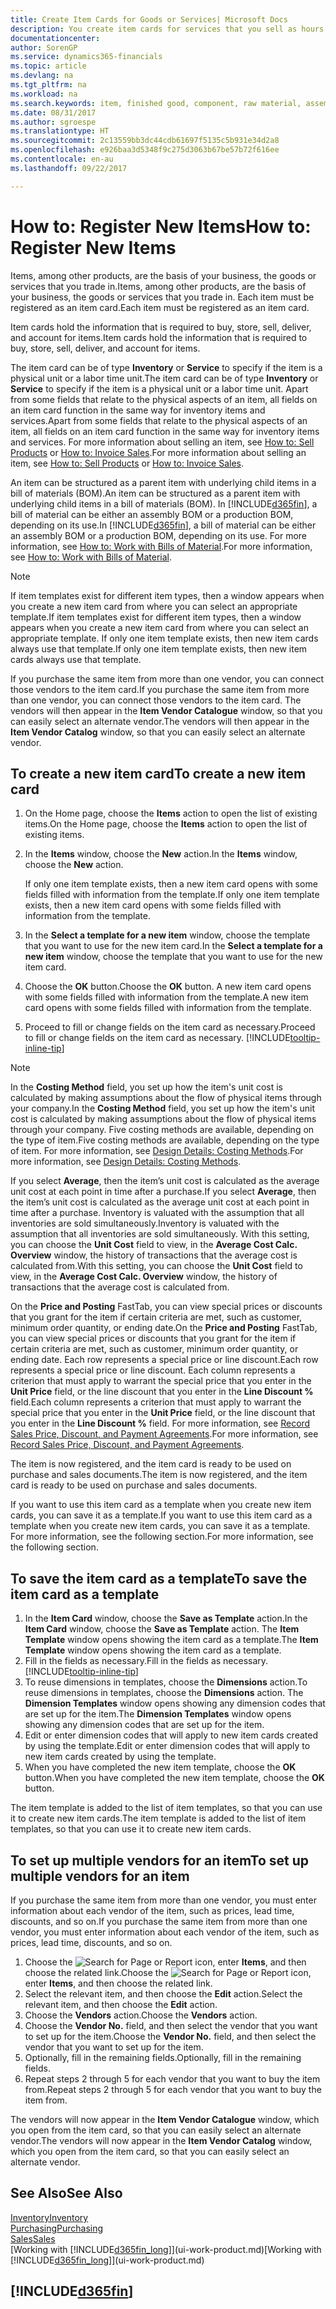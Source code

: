 ```yaml
---
title: Create Item Cards for Goods or Services| Microsoft Docs
description: You create item cards for services that you sell as hours and for physical products, such as assembly items, finished goods, components, or raw material, that you sell from your inventory.
documentationcenter: 
author: SorenGP
ms.service: dynamics365-financials
ms.topic: article
ms.devlang: na
ms.tgt_pltfrm: na
ms.workload: na
ms.search.keywords: item, finished good, component, raw material, assembly item
ms.date: 08/31/2017
ms.author: sgroespe
ms.translationtype: HT
ms.sourcegitcommit: 2c13559bb3dc44cdb61697f5135c5b931e34d2a8
ms.openlocfilehash: e926baa3d5348f9c275d3063b67be57b72f616ee
ms.contentlocale: en-au
ms.lasthandoff: 09/22/2017

---
```

# <a name="how-to-register-new-items"></a><span data-ttu-id="3b09d-103">How to: Register New Items</span><span class="sxs-lookup"><span data-stu-id="3b09d-103">How to: Register New Items</span></span>
<span data-ttu-id="3b09d-104">Items, among other products, are the basis of your business, the goods or services that you trade in.</span><span class="sxs-lookup"><span data-stu-id="3b09d-104">Items, among other products, are the basis of your business, the goods or services that you trade in.</span></span> <span data-ttu-id="3b09d-105">Each item must be registered as an item card.</span><span class="sxs-lookup"><span data-stu-id="3b09d-105">Each item must be registered as an item card.</span></span>

<span data-ttu-id="3b09d-106">Item cards hold the information that is required to buy, store, sell, deliver, and account for items.</span><span class="sxs-lookup"><span data-stu-id="3b09d-106">Item cards hold the information that is required to buy, store, sell, deliver, and account for items.</span></span>

<span data-ttu-id="3b09d-107">The item card can be of type **Inventory** or **Service** to specify if the item is a physical unit or a labor time unit.</span><span class="sxs-lookup"><span data-stu-id="3b09d-107">The item card can be of type **Inventory** or **Service** to specify if the item is a physical unit or a labor time unit.</span></span> <span data-ttu-id="3b09d-108">Apart from some fields that relate to the physical aspects of an item, all fields on an item card function in the same way for inventory items and services.</span><span class="sxs-lookup"><span data-stu-id="3b09d-108">Apart from some fields that relate to the physical aspects of an item, all fields on an item card function in the same way for inventory items and services.</span></span> <span data-ttu-id="3b09d-109">For more information about selling an item, see [How to: Sell Products](sales-how-sell-products.md) or [How to: Invoice Sales](sales-how-invoice-sales.md).</span><span class="sxs-lookup"><span data-stu-id="3b09d-109">For more information about selling an item, see [How to: Sell Products](sales-how-sell-products.md) or [How to: Invoice Sales](sales-how-invoice-sales.md).</span></span>

<span data-ttu-id="3b09d-110">An item can be structured as a parent item with underlying child items in a bill of materials (BOM).</span><span class="sxs-lookup"><span data-stu-id="3b09d-110">An item can be structured as a parent item with underlying child items in a bill of materials (BOM).</span></span> <span data-ttu-id="3b09d-111">In [!INCLUDE[d365fin](includes/d365fin_md.md)], a bill of material can be either an assembly BOM or a production BOM, depending on its use.</span><span class="sxs-lookup"><span data-stu-id="3b09d-111">In [!INCLUDE[d365fin](includes/d365fin_md.md)], a bill of material can be either an assembly BOM or a production BOM, depending on its use.</span></span> <span data-ttu-id="3b09d-112">For more information, see [How to: Work with Bills of Material](inventory-how-work-BOMs.md).</span><span class="sxs-lookup"><span data-stu-id="3b09d-112">For more information, see [How to: Work with Bills of Material](inventory-how-work-BOMs.md).</span></span>

> [!NOTE]  
>   <span data-ttu-id="3b09d-113">If item templates exist for different item types, then a window appears when you create a new item card from where you can select an appropriate template.</span><span class="sxs-lookup"><span data-stu-id="3b09d-113">If item templates exist for different item types, then a window appears when you create a new item card from where you can select an appropriate template.</span></span> <span data-ttu-id="3b09d-114">If only one item template exists, then new item cards always use that template.</span><span class="sxs-lookup"><span data-stu-id="3b09d-114">If only one item template exists, then new item cards always use that template.</span></span>

<span data-ttu-id="3b09d-115">If you purchase the same item from more than one vendor, you can connect those vendors to the item card.</span><span class="sxs-lookup"><span data-stu-id="3b09d-115">If you purchase the same item from more than one vendor, you can connect those vendors to the item card.</span></span> <span data-ttu-id="3b09d-116">The vendors will then appear in the **Item Vendor Catalogue** window, so that you can easily select an alternate vendor.</span><span class="sxs-lookup"><span data-stu-id="3b09d-116">The vendors will then appear in the **Item Vendor Catalog** window, so that you can easily select an alternate vendor.</span></span>

## <a name="to-create-a-new-item-card"></a><span data-ttu-id="3b09d-117">To create a new item card</span><span class="sxs-lookup"><span data-stu-id="3b09d-117">To create a new item card</span></span>
1. <span data-ttu-id="3b09d-118">On the Home page, choose the **Items** action to open the list of existing items.</span><span class="sxs-lookup"><span data-stu-id="3b09d-118">On the Home page, choose the **Items** action to open the list of existing items.</span></span>  
2. <span data-ttu-id="3b09d-119">In the **Items** window, choose the **New** action.</span><span class="sxs-lookup"><span data-stu-id="3b09d-119">In the **Items** window, choose the **New** action.</span></span>

    <span data-ttu-id="3b09d-120">If only one item template exists, then a new item card opens with some fields filled with information from the template.</span><span class="sxs-lookup"><span data-stu-id="3b09d-120">If only one item template exists, then a new item card opens with some fields filled with information from the template.</span></span>
3. <span data-ttu-id="3b09d-121">In the **Select a template for a new item** window, choose the template that you want to use for the new item card.</span><span class="sxs-lookup"><span data-stu-id="3b09d-121">In the **Select a template for a new item** window, choose the template that you want to use for the new item card.</span></span>
4. <span data-ttu-id="3b09d-122">Choose the **OK** button.</span><span class="sxs-lookup"><span data-stu-id="3b09d-122">Choose the **OK** button.</span></span> <span data-ttu-id="3b09d-123">A new item card opens with some fields filled with information from the template.</span><span class="sxs-lookup"><span data-stu-id="3b09d-123">A new item card opens with some fields filled with information from the template.</span></span>
5. <span data-ttu-id="3b09d-124">Proceed to fill or change fields on the item card as necessary.</span><span class="sxs-lookup"><span data-stu-id="3b09d-124">Proceed to fill or change fields on the item card as necessary.</span></span> [!INCLUDE[tooltip-inline-tip](includes/tooltip-inline-tip_md.md)]

> [!NOTE]
> <span data-ttu-id="3b09d-125">In the **Costing Method** field, you set up how the item's unit cost is calculated by making assumptions about the flow of physical items through your company.</span><span class="sxs-lookup"><span data-stu-id="3b09d-125">In the **Costing Method** field, you set up how the item's unit cost is calculated by making assumptions about the flow of physical items through your company.</span></span> <span data-ttu-id="3b09d-126">Five costing methods are available, depending on the type of item.</span><span class="sxs-lookup"><span data-stu-id="3b09d-126">Five costing methods are available, depending on the type of item.</span></span> <span data-ttu-id="3b09d-127">For more information, see [Design Details: Costing Methods](design-details-costing-methods.md).</span><span class="sxs-lookup"><span data-stu-id="3b09d-127">For more information, see [Design Details: Costing Methods](design-details-costing-methods.md).</span></span>
>
> <span data-ttu-id="3b09d-128">If you select **Average**, then the item’s unit cost is calculated as the average unit cost at each point in time after a purchase.</span><span class="sxs-lookup"><span data-stu-id="3b09d-128">If you select **Average**, then the item’s unit cost is calculated as the average unit cost at each point in time after a purchase.</span></span> <span data-ttu-id="3b09d-129">Inventory is valuated with the assumption that all inventories are sold simultaneously.</span><span class="sxs-lookup"><span data-stu-id="3b09d-129">Inventory is valuated with the assumption that all inventories are sold simultaneously.</span></span> <span data-ttu-id="3b09d-130">With this setting, you can choose the **Unit Cost** field to view, in the **Average Cost Calc. Overview** window, the history of transactions that the average cost is calculated from.</span><span class="sxs-lookup"><span data-stu-id="3b09d-130">With this setting, you can choose the **Unit Cost** field to view, in the **Average Cost Calc. Overview** window, the history of transactions that the average cost is calculated from.</span></span>

<span data-ttu-id="3b09d-131">On the **Price and Posting** FastTab, you can view special prices or discounts that you grant for the item if certain criteria are met, such as customer, minimum order quantity, or ending date.</span><span class="sxs-lookup"><span data-stu-id="3b09d-131">On the **Price and Posting** FastTab, you can view special prices or discounts that you grant for the item if certain criteria are met, such as customer, minimum order quantity, or ending date.</span></span> <span data-ttu-id="3b09d-132">Each row represents a special price or line discount.</span><span class="sxs-lookup"><span data-stu-id="3b09d-132">Each row represents a special price or line discount.</span></span> <span data-ttu-id="3b09d-133">Each column represents a criterion that must apply to warrant the special price that you enter in the **Unit Price** field, or the line discount that you enter in the **Line Discount %** field.</span><span class="sxs-lookup"><span data-stu-id="3b09d-133">Each column represents a criterion that must apply to warrant the special price that you enter in the **Unit Price** field, or the line discount that you enter in the **Line Discount %** field.</span></span> <span data-ttu-id="3b09d-134">For more information, see [Record Sales Price, Discount, and Payment Agreements](sales-how-record-sales-price-discount-payment-agreements.md).</span><span class="sxs-lookup"><span data-stu-id="3b09d-134">For more information, see [Record Sales Price, Discount, and Payment Agreements](sales-how-record-sales-price-discount-payment-agreements.md).</span></span>

<span data-ttu-id="3b09d-135">The item is now registered, and the item card is ready to be used on purchase and sales documents.</span><span class="sxs-lookup"><span data-stu-id="3b09d-135">The item is now registered, and the item card is ready to be used on purchase and sales documents.</span></span>

<span data-ttu-id="3b09d-136">If you want to use this item card as a template when you create new item cards, you can save it as a template.</span><span class="sxs-lookup"><span data-stu-id="3b09d-136">If you want to use this item card as a template when you create new item cards, you can save it as a template.</span></span> <span data-ttu-id="3b09d-137">For more information, see the following section.</span><span class="sxs-lookup"><span data-stu-id="3b09d-137">For more information, see the following section.</span></span>

## <a name="to-save-the-item-card-as-a-template"></a><span data-ttu-id="3b09d-138">To save the item card as a template</span><span class="sxs-lookup"><span data-stu-id="3b09d-138">To save the item card as a template</span></span>
1. <span data-ttu-id="3b09d-139">In the **Item Card** window, choose the **Save as Template** action.</span><span class="sxs-lookup"><span data-stu-id="3b09d-139">In the **Item Card** window, choose the **Save as Template** action.</span></span> <span data-ttu-id="3b09d-140">The **Item Template** window opens showing the item card as a template.</span><span class="sxs-lookup"><span data-stu-id="3b09d-140">The **Item Template** window opens showing the item card as a template.</span></span>
2. <span data-ttu-id="3b09d-141">Fill in the fields as necessary.</span><span class="sxs-lookup"><span data-stu-id="3b09d-141">Fill in the fields as necessary.</span></span> [!INCLUDE[tooltip-inline-tip](includes/tooltip-inline-tip_md.md)]
3. <span data-ttu-id="3b09d-142">To reuse dimensions in templates, choose the **Dimensions** action.</span><span class="sxs-lookup"><span data-stu-id="3b09d-142">To reuse dimensions in templates, choose the **Dimensions** action.</span></span> <span data-ttu-id="3b09d-143">The **Dimension Templates** window opens showing any dimension codes that are set up for the item.</span><span class="sxs-lookup"><span data-stu-id="3b09d-143">The **Dimension Templates** window opens showing any dimension codes that are set up for the item.</span></span>
4. <span data-ttu-id="3b09d-144">Edit or enter dimension codes that will apply to new item cards created by using the template.</span><span class="sxs-lookup"><span data-stu-id="3b09d-144">Edit or enter dimension codes that will apply to new item cards created by using the template.</span></span>
5. <span data-ttu-id="3b09d-145">When you have completed the new item template, choose the **OK** button.</span><span class="sxs-lookup"><span data-stu-id="3b09d-145">When you have completed the new item template, choose the **OK** button.</span></span>

<span data-ttu-id="3b09d-146">The item template is added to the list of item templates, so that you can use it to create new item cards.</span><span class="sxs-lookup"><span data-stu-id="3b09d-146">The item template is added to the list of item templates, so that you can use it to create new item cards.</span></span>

## <a name="to-set-up-multiple-vendors-for-an-item"></a><span data-ttu-id="3b09d-147">To set up multiple vendors for an item</span><span class="sxs-lookup"><span data-stu-id="3b09d-147">To set up multiple vendors for an item</span></span>  
<span data-ttu-id="3b09d-148">If you purchase the same item from more than one vendor, you must enter information about each vendor of the item, such as prices, lead time, discounts, and so on.</span><span class="sxs-lookup"><span data-stu-id="3b09d-148">If you purchase the same item from more than one vendor, you must enter information about each vendor of the item, such as prices, lead time, discounts, and so on.</span></span>  

1.  <span data-ttu-id="3b09d-149">Choose the ![Search for Page or Report](media/ui-search/search_small.png "Search for Page or Report icon") icon, enter **Items**, and then choose the related link.</span><span class="sxs-lookup"><span data-stu-id="3b09d-149">Choose the ![Search for Page or Report](media/ui-search/search_small.png "Search for Page or Report icon") icon, enter **Items**, and then choose the related link.</span></span>  
2.  <span data-ttu-id="3b09d-150">Select the relevant item, and then choose the **Edit** action.</span><span class="sxs-lookup"><span data-stu-id="3b09d-150">Select the relevant item, and then choose the **Edit** action.</span></span>  
3.  <span data-ttu-id="3b09d-151">Choose the **Vendors** action.</span><span class="sxs-lookup"><span data-stu-id="3b09d-151">Choose the **Vendors** action.</span></span>  
4.  <span data-ttu-id="3b09d-152">Choose the **Vendor No.** field, and then select the vendor that you want to set up for the item.</span><span class="sxs-lookup"><span data-stu-id="3b09d-152">Choose the **Vendor No.** field, and then select the vendor that you want to set up for the item.</span></span>  
5.  <span data-ttu-id="3b09d-153">Optionally, fill in the remaining fields.</span><span class="sxs-lookup"><span data-stu-id="3b09d-153">Optionally, fill in the remaining fields.</span></span>  
6.  <span data-ttu-id="3b09d-154">Repeat steps 2 through 5 for each vendor that you want to buy the item from.</span><span class="sxs-lookup"><span data-stu-id="3b09d-154">Repeat steps 2 through 5 for each vendor that you want to buy the item from.</span></span>

<span data-ttu-id="3b09d-155">The vendors will now appear in the **Item Vendor Catalogue** window, which you open from the item card, so that you can easily select an alternate vendor.</span><span class="sxs-lookup"><span data-stu-id="3b09d-155">The vendors will now appear in the **Item Vendor Catalog** window, which you open from the item card, so that you can easily select an alternate vendor.</span></span>

## <a name="see-also"></a><span data-ttu-id="3b09d-156">See Also</span><span class="sxs-lookup"><span data-stu-id="3b09d-156">See Also</span></span>
  [<span data-ttu-id="3b09d-157">Inventory</span><span class="sxs-lookup"><span data-stu-id="3b09d-157">Inventory</span></span>](inventory-manage-inventory.md)  
  [<span data-ttu-id="3b09d-158">Purchasing</span><span class="sxs-lookup"><span data-stu-id="3b09d-158">Purchasing</span></span>](purchasing-manage-purchasing.md)  
  [<span data-ttu-id="3b09d-159">Sales</span><span class="sxs-lookup"><span data-stu-id="3b09d-159">Sales</span></span>](sales-manage-sales.md)  
  <span data-ttu-id="3b09d-160">[Working with [!INCLUDE[d365fin_long](includes/d365fin_long_md.md)]](ui-work-product.md)</span><span class="sxs-lookup"><span data-stu-id="3b09d-160">[Working with [!INCLUDE[d365fin_long](includes/d365fin_long_md.md)]](ui-work-product.md)</span></span>

## [!INCLUDE[d365fin](includes/free_trial_md.md)]

